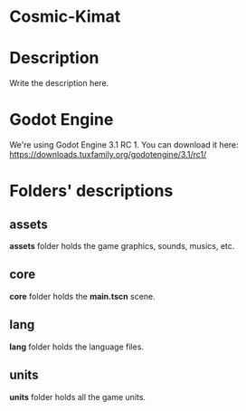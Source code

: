 # Cosmic-Kimat

# Description

Write the description here.

# Godot Engine

We're using Godot Engine 3.1 RC 1.
You can download it here: https://downloads.tuxfamily.org/godotengine/3.1/rc1/

# Folders' descriptions

## assets

__assets__ folder holds the game graphics, sounds, musics, etc.

## core

__core__ folder holds the __main.tscn__ scene.

## lang

__lang__ folder holds the language files.

## units

__units__ folder holds all the game units.
